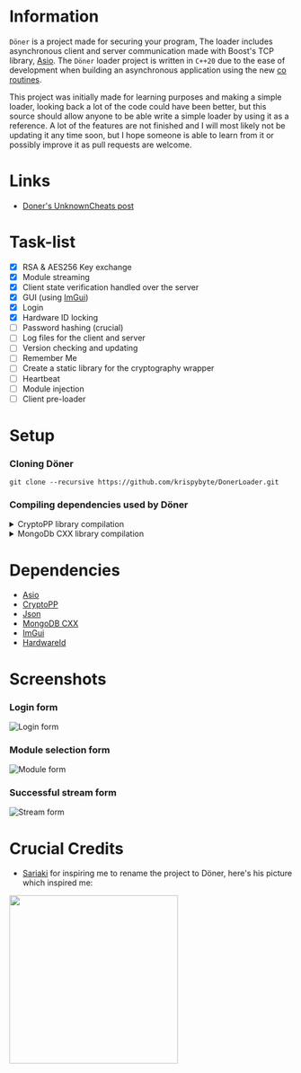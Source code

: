 # Information
`Döner` is a project made for securing your program, The loader includes asynchronous client and server communication made with Boost's TCP library, [Asio](https://github.com/chriskohlhoff/asio "Asio on github").
The `Döner` loader project is written in `C++20` due to the ease of development when building an asynchronous application using the new [co routines](https://en.cppreference.com/w/cpp/language/coroutines "cppreference").

This project was initially made for learning purposes and making a simple loader, looking back a lot of the code could have been better, but this source should allow anyone to be able write a simple loader by using it as a reference.
A lot of the features are not finished and I will most likely not be updating it any time soon, but I hope someone is able to learn from it or possibly improve it as pull requests are welcome.

# Links
- [Doner's UnknownCheats post](https://www.unknowncheats.me/forum/general-programming-and-reversing/508025-ner-cheat-loader.html)

# Task-list
- [x] RSA & AES256 Key exchange
- [x] Module streaming
- [x] Client state verification handled over the server
- [x] GUI (using [ImGui](https://github.com/ocornut/imgui "ImGui on github"))
- [x] Login
- [x] Hardware ID locking
- [ ] Password hashing (crucial)
- [ ] Log files for the client and server
- [ ] Version checking and updating
- [ ] Remember Me
- [ ] Create a static library for the cryptography wrapper
- [ ] Heartbeat
- [ ] Module injection
- [ ] Client pre-loader

# Setup
### Cloning Döner
```
git clone --recursive https://github.com/krispybyte/DonerLoader.git
```

### Compiling dependencies used by Döner
<details><summary>CryptoPP library compilation</summary><br/>
1.  cd to the Dependencies/cryptopp directory.<br>
2.  git clone https://github.com/noloader/cryptopp-pem.git.<br>
3.  Add pem.h, pem_common.cpp, pem_common.h, pem_read.cpp, pem_write.cpp, x509cert.cpp and x509cert.h from the crypto-pem directory to the cryptopp submodule.<br>
4.  Launch the project and include the files you've just added, compile in x64 architecture.<br>
</details>

<details><summary>MongoDb CXX library compilation</summary><br/>
1.  cd over to the Dependencies/mongo-c-driver directory.<br>
2.  cmake -G "Visual Studio 16 2019" -DCMAKE_CXX_STANDARD=20 -DCMAKE_CXX_FLAGS="/Zc:__cplusplus" -DCMAKE_PREFIX_PATH=D:\Doner\Dependencies\mongo-c-driver -DCMAKE_INSTALL_PREFIX=D:\Doner\Dependencies-mongo-cxx-driver<br>
3.  Launch mongo-c-driver.sln, make sure the architecture is set to x64.<br>
4.  Compile the needed projects now, or all of them.<br>
5.  Launch CMake GUI, The source code path will be the directory of your mongo-cxx-driver, for example: D:\Doner\Dependencies\mongo-cxx-driver.<br>
6.  Press 'configure', set the generator and press finish.<br>
7.  You should get an error, make sure to turn BSONCXX_POLY_USE_STD on.<br>
8.  Make sure the 'Advanced' checkbox is turned on, scroll down to the bottom, you should see that bson-1.0_DIR and libbson-1.0_DIR are missing, set the libbson directory to the 'mongo-c-driver/src/libbson' directory, and the bson directory to the 'mongo-c-driver/src/libbson/bson', obviously include the full path for both.<br>
9.  You should get another error, with invalid libmongoc and mongoc directories, make the libmongoc path the 'mongo-c-driver/libmongoc' directory and the mongoc path the 'mongo-c-driver/libmongoc/mongoc' directory before pressing 'Configure' again.<br>
10.  Press 'Add Entry', name it 'CMAKE_CXX_STANDARD', set the type to string and the value to 20. Now edit the 'CMAKE_CXX_FLAGS' field and add "/Zc:__cplusplus" to it.<br>
11.  Configuration should be finished, press 'Generate' and then 'Open Project'.<br>
12.  Head to the 'mongo-cxx-driver/build' directory, launch MONGO_CXX_DRIVER.sln.<br>
13.  Make sure the architecture is set to x64, now compile 'mongocxx_shared'.<br>
14.  Done, the library will be in the 'mongo-cxx-driver/build/src/mongocxx/Release' directory by default.<br>
15.  In your actual project, make sure to also include the bson library, and both of the dynamic libraries.<br>
</details>

# Dependencies
- [Asio](https://github.com/chriskohlhoff/asio "Asio on github")
- [CryptoPP](https://github.com/weidai11/cryptopp "CryptoPP on github")
- [Json](https://github.com/nlohmann/json "Json on github")
- [MongoDB CXX](https://github.com/mongodb/mongo-cxx-driver "MongoDB CXX on github")
- [ImGui](https://github.com/ocornut/imgui "ImGui on github")
- [HardwareId](https://github.com/krispybyte/HardwareId "HardwareId on github")

# Screenshots
### Login form
![](./Pictures/login-form.jpg "Login form")
### Module selection form
![](./Pictures/module-form.jpg "Module form")
### Successful stream form
![](./Pictures/stream-form.jpg "Stream form")

# Crucial Credits
- [Sariaki](https://github.com/sariaki) for inspiring me to rename the project to Döner, here's his picture which inspired me:
<img src="Pictures/ze-doner.jpg" width="300" height="300">
